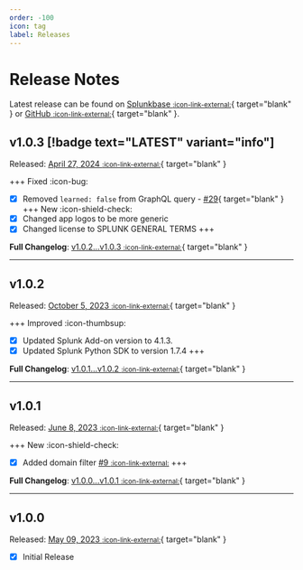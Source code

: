 ```yaml
---
order: -100
icon: tag
label: Releases
---
```


# Release Notes

Latest release can be found on [Splunkbase <small>:icon-link-external:</small>](https://splunkbase.splunk.com/app/6893){ target="blank" } or [GitHub <small>:icon-link-external:</small>](https://github.com/ZachChristensen28/TA-crowdstrike-identities/releases){ target="blank" }.

## v1.0.3 [!badge text="LATEST" variant="info"]

Released: [April 27, 2024 <small>:icon-link-external:</small>](https://github.com/ZachChristensen28/TA-crowdstrike-identities/releases/tag/v1.0.3){ target="blank" }

+++ Fixed :icon-bug:
- [x] Removed `learned: false` from GraphQL query - [#29](https://github.com/ZachChristensen28/TA-crowdstrike-identities/issues/29){ target="blank" }
+++ New :icon-shield-check:
- [x] Changed app logos to be more generic
- [x] Changed license to SPLUNK GENERAL TERMS 
+++

**Full Changelog**: [v1.0.2...v1.0.3 <small>:icon-link-external:</small>](https://github.com/ZachChristensen28/TA-crowdstrike-identities/compare/v1.0.2...v1.0.3){ target="blank" }

---

## v1.0.2

Released: [October 5, 2023 <small>:icon-link-external:</small>](https://github.com/ZachChristensen28/TA-crowdstrike-identities/releases/tag/v1.0.2){ target="blank" }

+++ Improved :icon-thumbsup:
- [x] Updated Splunk Add-on version to 4.1.3.
- [x] Updated Splunk Python SDK to version 1.7.4
+++

**Full Changelog**: [v1.0.1...v1.0.2 <small>:icon-link-external:</small>](https://github.com/ZachChristensen28/TA-crowdstrike-identities/compare/v1.0.1...v1.0.2){ target="blank" }

---

## v1.0.1

Released: [June 8, 2023 <small>:icon-link-external:</small>](https://github.com/ZachChristensen28/TA-crowdstrike-identities/releases/tag/v1.0.1){ target="blank" }

+++ New :icon-shield-check:
- [x] Added domain filter [#9 <small>:icon-link-external:</small>](https://github.com/ZachChristensen28/TA-crowdstrike-identities/issues/9)
+++

**Full Changelog**: [v1.0.0...v1.0.1 <small>:icon-link-external:</small>](https://github.com/ZachChristensen28/TA-crowdstrike-identities/compare/v1.0.0...v1.0.1){ target="blank" }

---

## v1.0.0 

Released: [May 09, 2023 <small>:icon-link-external:</small>](https://github.com/ZachChristensen28/TA-crowdstrike-identities/releases/tag/v1.0.0){ target="blank" }

- [x] Initial Release
